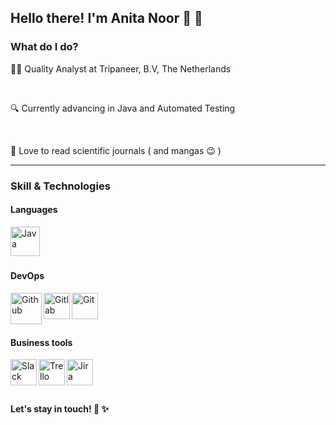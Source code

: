 ## Hello there! I'm Anita Noor 🙂 👋

### What do I do? 
👩‍💻  Quality Analyst at Tripaneer, B.V, The Netherlands

<br />

🔍  Currently advancing in Java and Automated Testing

<br />

📖  Love to read scientific journals ( and mangas 😉 )

--- 

### Skill & Technologies

#### Languages
<img align="left" alt="Java" width="47px" src="https://user-images.githubusercontent.com/76419783/125198505-5d16b480-e28c-11eb-94c8-fe78e38236a7.png" />

<br />
<br />
<br />

#### DevOps
<img align="left" alt="Github" width="50px" src="https://user-images.githubusercontent.com/76419783/125199407-470af300-e290-11eb-8313-9b222db7be2e.png" />

<img align="left" alt="Gitlab" width="42px" src="https://user-images.githubusercontent.com/76419783/125199420-5427e200-e290-11eb-98b9-dfc6bcc7ac62.png" />

<img align="left" alt="Git" width="42px" src="https://user-images.githubusercontent.com/76419783/125199467-7de10900-e290-11eb-8e2b-ca5e143a0806.png" />

<br />
<br />
<br />


#### Business tools
<img align="left" alt="Slack" width="42px" src="https://user-images.githubusercontent.com/76419783/125198710-4ae94600-e28d-11eb-97bd-7ca1ef28c06b.png" />

<img align="left" alt="Trello" width="42px" src="https://user-images.githubusercontent.com/76419783/125199134-fe9f0580-e28e-11eb-87d5-f158ffe847d7.png" />

<img align="left" alt="Jira" width="42px" src="https://user-images.githubusercontent.com/76419783/125199175-27bf9600-e28f-11eb-892a-c93dbd03a5bb.png" />

<br />
<br />
<br />

#### Let's stay in touch! 🥂 ✨


